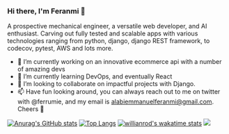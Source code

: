 ### Hi there, I'm Feranmi 👋

A prospective mechanical engineer, a versatile web developer, and AI enthusiast. Carving out fully tested and scalable apps with various technologies ranging from python, django, django REST framework, to codecov, pytest, AWS and lots more.

- 🔭 I’m currently working on an innovative ecommerce api with a number of amazing devs
- 🌱 I’m currently learning DevOps, and eventually React
- 👯 I’m looking to collaborate on impactful projects with Django.
- 📫 Have fun looking around, you can always reach out to me on twitter with @ferrumie, and my email is alabiemmanuelferanmi@gmail.com. Cheers 🎈

[![Anurag's GitHub stats](https://github-readme-stats.vercel.app/api?username=ferrumie&count_private=true&show_icons=true&theme=radical&line_height=40)](https://github.com/anuraghazra/github-readme-stats)
[![Top Langs](https://github-readme-stats.vercel.app/api/top-langs/?username=ferrumie&line_height=2.4rem)](https://github.com/anuraghazra/github-readme-stats)
[![willianrod's wakatime stats](https://github-readme-stats.vercel.app/api/wakatime?username=ferrumie)](https://github.com/anuraghazra/github-readme-stats)
![](https://komarev.com/ghpvc/?username=ferrumie)
